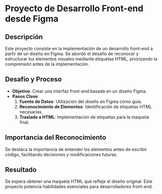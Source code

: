 # Proyecto de Desarrollo Front-end desde Figma

## Descripción

Este proyecto consiste en la implementación de un desarrollo front-end a partir de un diseño en Figma. Se abordó el desafío de reconocer y estructurar los elementos visuales mediante etiquetas HTML, priorizando la comprensión antes de la implementación.

## Desafío y Proceso

- **Objetivo**: Crear una interfaz front-end basada en un diseño Figma.
- **Pasos Clave**:
  1. **Fuente de Datos**: Utilización del diseño en Figma como guía.
  2. **Reconocimiento de Elementos**: Identificación de etiquetas HTML necesarias.
  3. **Traslado a HTML**: Implementación de etiquetas para la maqueta final.

## Importancia del Reconocimiento

Se destaca la importancia de entender los elementos antes de escribir código, facilitando decisiones y modificaciones futuras.

## Resultado

Se espera obtener una maqueta HTML que refleje el diseño original. Este proyecto potencia habilidades esenciales para desarrolladores front-end.
